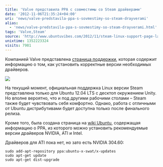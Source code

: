 ```yaml
---
title: 'Valve представила PPA с совместимы со Steam драйверами'
date: '2012-11-06T21:35:24+04:00'
uri: 'news/valve-predstavila-ppa-s-sovmestimy-so-steam-drayverami'
alias: 
  - 'news/valve-predstavila-ppa-s-sovmestimy-so-steam-drayverami.html'
tags: 'Valve,Steam'
source: 'http://www.ubuntuvibes.com/2012/11/steam-linux-support-page-launched.html'
unixtime: 1352223324
visits: 7981
---
```

Компанией Valve представлена [страница поддержки](https://support.steampowered.com/kb_cat.php?id=97), которая содержит информацию о том, как установить корректные версии необходимых драйверов.

[![](img/2012/11/06/21-00/8134778487.jpg)](img/2012/11/06/21-00/8134778487.jpg)

На текущий момент, официальная поддержка Linux версии Steam представлена только для Ubuntu 12.04 LTS с десктоп окружением Unity. Но вполне вероятно, что и под другими рабочими столами – Steam также будет чувствовать себя комфортно. Однако, работа с отличными от Ubuntu дистрибутивами будет доступна только после финального релиза.

Кроме того, была создана страница на [wiki Ubuntu](https://wiki.ubuntu.com/Valve), содержащая информацию о PPA, из которого можно установить рекомендуемые версии драйверов NVIDIA, ATI и Intel.

Драйверов для ATI пока нет, но зато есть NVIDIA 304.60:

```
sudo add-apt-repository ppa:ubuntu-x-swat/x-updates
sudo apt-get update
sudo apt-get dist-upgrade
```
